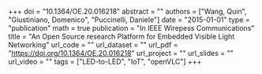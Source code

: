+++
doi = "10.1364/OE.20.016218"
abstract = ""
authors = ["Wang, Quin", "Giustiniano, Domenico", "Puccinelli, Daniele"]
date = "2015-01-01"
type = "publication"
math = true
publication = "In IEEE Wirepess Communications"
title = "An Open Source research Platform for Embedded Visible Light Networking"
url_code = ""
url_dataset = ""
url_pdf = "https://doi.org/10.1364/OE.20.016218"
url_project = ""
url_slides = ""
url_video = ""
tags = ["LED-to-LED", "IoT", "openVLC"]
+++
